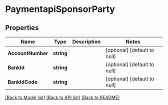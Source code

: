 # PaymentapiSponsorParty

## Properties
Name | Type | Description | Notes
------------ | ------------- | ------------- | -------------
**AccountNumber** | **string** |  | [optional] [default to null]
**BankId** | **string** |  | [optional] [default to null]
**BankIdCode** | **string** |  | [optional] [default to null]

[[Back to Model list]](../README.md#documentation-for-models) [[Back to API list]](../README.md#documentation-for-api-endpoints) [[Back to README]](../README.md)


